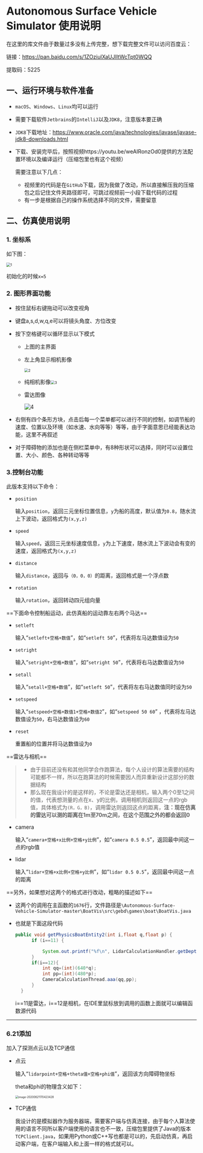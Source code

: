 # Autonomous Surface Vehicle Simulator 使用说明

在这里的库文件由于数量过多没有上传完整，想下载完整文件可以访问百度云：

链接：https://pan.baidu.com/s/1ZOziulXaUJIltWcTpt0WQQ 

提取码：5225

## 一、运行环境与软件准备

- `macOS`、`Windows`、`Linux`均可以运行

- 需要下载软件`Jetbrains`的`IntelliJ`以及`JDK8`，注意版本要正确

- `JDK8`下载地址：https://www.oracle.com/java/technologies/javase/javase-jdk8-downloads.html

- 下载、安装完毕后，按照视频https://youtu.be/weAIRonzOd0提供的方法配置环境以及编译运行（压缩包里也有这个视频）

  需要注意以下几点：

  - 视频里的代码是在`GitHub`下载，因为我做了改动，所以直接解压我的压缩包之后记住文件夹路径即可，可跳过视频前一小段下载代码的过程
  - 有一步是根据自己的操作系统选择不同的文件，需要留意

## 二、仿真使用说明

### 1. 坐标系

如下图：

<img src="Autonomous-Surface-Vehicle-Simulator-master/BoatVis/res/screenshots/1.PNG" alt="1" style="zoom:67%;" />

初始化的时候`x=5`

### 2. 图形界面功能

- 按住鼠标右键拖动可以改变视角

- 键盘a,s,d,w,q,e可以将镜头角度、方位改变

- 按下空格键可以循环显示以下模式

  - 上图的主界面

  - 左上角显示相机影像

    <img src="Autonomous-Surface-Vehicle-Simulator-master\BoatVis\res\screenshots\2.PNG" alt="2" style="zoom:67%;" />

  - 纯相机影像<img src="Autonomous-Surface-Vehicle-Simulator-master\BoatVis\res\screenshots\3.PNG" alt="3" style="zoom:67%;" />

  - 雷达图像

    ![4](Autonomous-Surface-Vehicle-Simulator-master\BoatVis\res\screenshots\4.PNG)

- 右侧有四个条形方块，点击后每一个菜单都可以进行不同的控制，如调节船的速度、位置以及环境（如水速、水向等等）等等，由于字面意思已经能表达功能，这里不再叙述
- 对于障碍物的添加也是在侧栏菜单中，有8种形状可以选择，同时可以设置位置、大小、颜色、各种转动等等

### 3.控制台功能

此版本支持以下命令：

- `position`

  输入`position`，返回三元坐标位置信息，`y`为船的高度，默认值为`0.8`，随水流上下波动，返回格式为`(x,y,z)`

- `speed`

  输入`speed`，返回三元坐标速度信息，`y`为上下速度，随水流上下波动会有变的速度，返回格式为`(x,y,z)`

- `distance`

  输入`distance`，返回与`（0，0，0）`的距离，返回格式是一个浮点数

- `rotation`

  输入`rotation`，返回转动四元组向量

==下面命令控制船运动，此仿真船的运动靠左右两个马达==

- `setleft`

  输入“`setleft+空格+数值`”，如“`setleft 50`”，代表将左马达数值设为`50`

- `setright`

  输入“`setright+空格+数值`”，如“`setright 50`”，代表将右马达数值设为`50`

- `setall`

  输入“`setall+空格+数值`”，如“`setleft 50`”，代表将左右马达数值同时设为`50`

- `setspeed`

  输入“`setspeed+空格+数值1+空格+数值2`”，如“`setspeed 50 60`”  ，代表将左马达数值设为`50`，右马达数值设为`60`

- `reset`

  重置船的位置并将马达数值设为`0`

==雷达与相机==

> - 由于目前还没有和其他同学合作跑算法，每个人设计的算法需要的结构可能都不一样，所以在跑算法的时候需要因人而异重新设计这部分的数据结构
> - 那么现在我设计的是这样的，不论是雷达还是相机，输入两个0至1之间的值，代表想测量的点在x、y的比例，调用相机则返回这一点的rgb值，具体格式为`(R，G，B)`，调用雷达则返回这点的距离，**注：现在仿真的雷达可以测的距离在1m至70m之间，在这个范围之外的都会返回0**

- camera

  输入“`camera+空格+x比例+空格+y比例`”，如“`camera 0.5 0.5`”，返回最中间这一点的rgb值

- lidar

  输入“`lidar+空格+x比例+空格+y比例`”，如“`lidar 0.5 0.5`”，返回最中间这一点的距离

==另外，如果想对这两个的格式进行改动，粗略的描述如下==

- 这两个的调用在主函数的`1676`行，文件路径是`\Autonomous-Surface-Vehicle-Simulator-master\BoatVis\src\gebd\games\boat\BoatVis.java`

- 也就是下面这段代码

  ```java
  public void getPhysicsBoatEntity2(int i,float q,float p) {
  		if (i==11) {
  
  			System.out.printf("%f\n", LidarCalculationHandler.getDepthAtPixelPercentages(q, p));
  		}
  		if(i==12){
  			int qq=(int)(640*q);
  			int pp=(int)(480*p);
  			CameraCalculationThread.aaa(qq,pp);
  		}
  	}
  ```

  i\==11是雷达，i\==12是相机，在IDE里鼠标放到调用的函数上面就可以编辑函数源代码



---

### 6.21添加

加入了探测点云以及TCP通信

- 点云

  输入“`lidarpoint+空格+theta值+空格+phi值`”，返回该方向障碍物坐标

  theta和phi的物理含义如下：

  <img src="Autonomous-Surface-Vehicle-Simulator-master\BoatVis\res\screenshots\5.png" alt="image-20200621170423428" style="zoom:50%;" />

- TCP通信

  ​		我设计的是模拟器作为服务器端，需要客户端与仿真连接，由于每个人算法使用的语言不同所以客户端使用的语言也不一致，压缩包里提供了Java的版本`TCPClient.java`，如果用Python或C++写也都是可以的，先启动仿真，再启动客户端，在客户端输入和上面一样的格式就可以。
